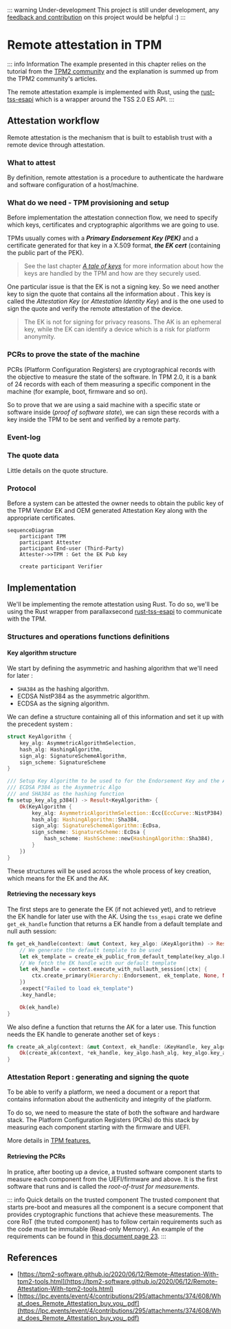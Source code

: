 ::: warning Under-development 
This project is still under development, any [feedback and contribution](https://github.com/cybertechnica/confidential-computing-guide/issues) on this project would be helpful :)
:::
# Remote attestation in TPM

::: info Information
The example presented in this chapter relies on the tutorial from the [TPM2 community](https://tpm2-software.github.io/2020/06/12/Remote-Attestation-With-tpm2-tools.html) and the explanation is summed up from the TPM2 community's articles. 

The remote attestation example is implemented with Rust, using the [rust-tss-esapi](https://github.com/parallaxsecond/rust-tss-esapi) which is a wrapper around the TSS 2.0 ES API.
:::

## Attestation workflow 

Remote attestation is the mechanism that is built to establish trust with a remote device through attestation. 


### What to attest 
By definition, remote attestation is a procedure to authenticate the hardware and software configuration of a host/machine. 


### What do we need - TPM provisioning and setup
Before implementation the attestation connection flow, we need to specify which keys, certificates and cryptographic algorithms we are going to use. 

TPMs usually comes with a ***Primary Endorsement Key (PEK)*** and a certificate generated for that key in a X.509 format, ***the EK cert*** (containing the public part of the PEK). 

> See the last chapter [*A tale of keys*](./5_tale_of_keys.md) for more information about how the keys are handled by the TPM and how are they securely used. 

One particular issue is that the EK is not a signing key. So we need another key to sign the quote that contains all the information about . This key is called the *Attestation Key* (or *Attestation Identity Key*) and is the one used to sign the quote and verify the remote attestation of the device. 

> The EK is not for signing for privacy reasons. The AK is an ephemeral key, while the EK can identify a device which is a risk for platform anonymity. 



### PCRs to prove the state of the machine
PCRs (Platform Configuration Registers) are cryptographical records with the objective to measure the state of the software. In TPM 2.0, it is a bank of 24 records with each of them measuring a specific component in the machine (for example, boot, firmware and so on). 

So to prove that we are using a said machine with a specific state or software inside (*proof of software state*), we can sign these records with a key inside the TPM to be sent and verified by a remote party. 

### Event-log


### The quote data
Little details on the quote structure. 


### Protocol
Before a system can be attested the owner needs to obtain the public key of the TPM Vendor EK and OEM generated Attestation Key along with the appropriate certificates. 


```mermaid
sequenceDiagram
    participant TPM
    participant Attester
    participant End-user (Third-Party)
    Attester->>TPM : Get the EK Pub key 
    
    create participant Verifier 
```

## Implementation
We'll be implementing the remote attestation using Rust. To do so, we'll be using the Rust wrapper from parallaxsecond [rust-tss-esapi](https://github.com/parallaxsecond/rust-tss-esapi) to communicate with the TPM. 

### Structures and operations functions definitions

#### Key algorithm structure 
We start by defining the asymmetric and hashing algorithm that we'll need for later : 
- `SHA384` as the hashing algorithm. 
- ECDSA NistP384 as the asymmetric algorithm. 
- ECDSA as the signing algorithm. 

We can define a structure containing all of this information and set it up with the precedent system :
```Rust
struct KeyAlgorithm {
    key_alg: AsymmetricAlgorithmSelection, 
    hash_alg: HashingAlgorithm, 
    sign_alg: SignatureSchemeAlgorithm, 
    sign_scheme: SignatureScheme
}

/// Setup Key Algorithm to be used to for the Endorsement Key and the AIK 
/// ECDSA P384 as the Asymmetric Algo 
/// and SHA384 as the hashing function
fn setup_key_alg_p384() -> Result<KeyAlgorithm> {
    Ok(KeyAlgorithm {
        key_alg: AsymmetricAlgorithmSelection::Ecc(EccCurve::NistP384), 
        hash_alg: HashingAlgorithm::Sha384, 
        sign_alg: SignatureSchemeAlgorithm::EcDsa, 
        sign_scheme: SignatureScheme::EcDsa {
            hash_scheme: HashScheme::new(HashingAlgorithm::Sha384),
        }
    })
}
```

These structures will be used across the whole process of key creation, which means for the EK and the AK. 

#### Retrieving the necessary keys 
The first steps are to generate the EK (if not achieved yet), and to retrieve the EK handle for later use with the AK. Using the `tss_esapi` crate we define `get_ek_handle` function that returns a EK handle from a default template and null auth session: 
```Rust
fn get_ek_handle(context: &mut Context, key_algo: &KeyAlgorithm) -> Result<KeyHandle> {
    // We generate the default template to be used
    let ek_template = create_ek_public_from_default_template(key_algo.key_alg, None).unwrap();
    // We fetch the EK handle with our default template
    let ek_handle = context.execute_with_nullauth_session(|ctx| {
        ctx.create_primary(Hierarchy::Endorsement, ek_template, None, None, None, None)
    })
    .expect("Failed to load ek_template")
    .key_handle;

    Ok(ek_handle)
}
``` 

We also define a function that returns the AK for a later use. This function needs the EK handle to generate another set of keys : 

```Rust
fn create_ak_alg(context: &mut Context, ek_handle: &KeyHandle, key_algo: &KeyAlgorithm) -> Result<CreateKeyResult> {
    Ok(create_ak(context, *ek_handle, key_algo.hash_alg, key_algo.key_alg, key_algo.sign_alg, None, None)?)
}
```

### Attestation Report : generating and signing the quote 

To be able to verify a platform, we need a document or a report that contains information about the authenticity and integrity of the platform. 

To do so, we need to measure the state of both the software and hardware stack. The Platform Configuration Registers (PCRs) do this stack by measuring each component starting with the firmware and UEFI. 

More details in [TPM features.](./4_tpm_features.md)

#### Retrieving the PCRs 
In pratice, after booting up a device, a trusted software component starts to measure each component from the UEFI/firmware and above. It is the first software that runs and is called the *root-of-trust for measurements*.  

::: info Quick details on the trusted component
The trusted component that starts pre-boot and measures all the component is a secure component that provides cryptographic functions that achieve these measurements. 
The core RoT (the truted component) has to follow certain requirements such as the code must be immutable (Read-only Memory). An example of the requirements can be found in [this document page 23](https://globalplatform.org/wp-content/uploads/2018/07/GP_RoT_Definitions_and_Requirements_v1.1_PublicRelease-2018-06-28.pdf).
:::




## References 
- [https://tpm2-software.github.io/2020/06/12/Remote-Attestation-With-tpm2-tools.html](https://tpm2-software.github.io/2020/06/12/Remote-Attestation-With-tpm2-tools.html)
- [https://lpc.events/event/4/contributions/295/attachments/374/608/What_does_Remote_Attestation_buy_you_.pdf](https://lpc.events/event/4/contributions/295/attachments/374/608/What_does_Remote_Attestation_buy_you_.pdf)